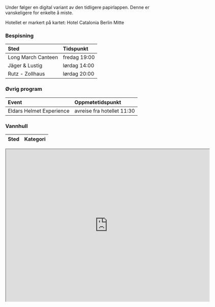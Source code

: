 Under følger en digital variant av den tidligere papirlappen. Denne er vanskeligere for enkelte å miste.

Hotellet er markert på kartet: Hotel Catalonia Berlin Mitte


### Bespisning

|Sted | Tidspunkt|
|:---|:---|
|Long March Canteen|fredag 19:00|
|Jäger & Lustig|lørdag 14:00|
|Rutz - Zollhaus|lørdag 20:00|

### Øvrig program

|Event|Oppmøtetidspunkt|
|:---|:---|
|Eldars Helmet Experience|avreise fra hotellet 11:30|


### Vannhull

|Sted|Kategori|
|:---|:---|


<iframe src="https://www.google.com/maps/d/embed?mid=1BVAbDC3wr_-aPCTGfLnfw-FVyZ1LJd4&ehbc=2E312F" width="640" height="480"></iframe>
